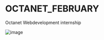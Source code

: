 # OCTANET_FEBRUARY
Octanet Webdevelopment internship

![image](https://github.com/dilipkumar11212648/OCTANET_FEBRUARY/assets/156719954/3f7e23fc-bb7e-44c0-a897-1be8cc1683c2)
